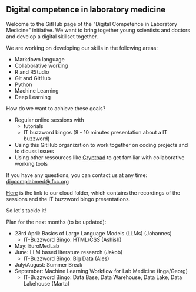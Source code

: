 ## Digital competence in laboratory medicine

Welcome to the GitHub page of the "Digital Competence in Laboratory Medicine" initiative. We want to bring together young scientists and doctors and develop a digital skillset together.

We are working on developing our skills in the following areas:
- Markdown language
- Collaborative working
- R and RStudio
- Git and GitHub
- Python
- Machine Learning
- Deep Learning

How do we want to achieve these goals?
- Regular online sessions with
  - tutorials
  - IT buzzword bingos (8 - 10 minutes presentation about a IT buzzword)
- Using this GitHub organization to work together on coding projects and to dicuss issues
- Using other ressources like [Cryptpad](https://cryptpad.fr/) to get familiar with collaborative working tools

If you have any questions, you can contact us at any time: digcomplabmed@ifcc.org

[Here](https://1drv.ms/f/c/0fd061f944a3fbfa/Evr7o0T5YdAggA-eFQMAAAABQUmHvjoggD__g9vFz4agbA?e=PhOjXs) is the link to our cloud folder, which contains the recordings of the sessions and the IT buzzword bingo presentations.

So let's tackle it!

Plan for the next months (to be updated):
- 23rd April: Basics of Large Language Models (LLMs) (Johannes)
  - IT-Buzzword Bingo: HTML/CSS (Ashish)  
- May: EuroMedLab
- June: LLM based literature research (Jakob)
  - IT-Buzzword Bingo: Big Data (Ales)
- July/August: Summer Break
- September: Machine Learning Workflow for Lab Medicine (Inga/Georg)
  - IT-Buzzword Bingo: Data Base, Data Warehouse, Data Lake, Data Lakehouse (Marta)
